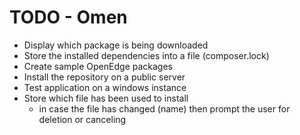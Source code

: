 # TODO - Omen

   * Display which package is being downloaded
   * Store the installed dependencies into a file (composer.lock)
   * Create sample OpenEdge packages
   * Install the repository on a public server
   * Test application on a windows instance
   * Store which file has been used to install
       * in case the file has changed (name) then prompt the user for deletion or canceling